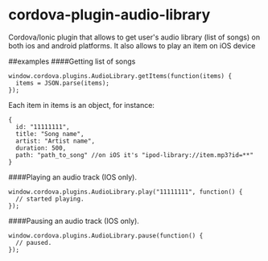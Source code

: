 # cordova-plugin-audio-library
Cordova/Ionic plugin that allows to get user's audio library (list of songs) on both ios and android platforms. It also allows to play an item on iOS device

##examples
####Getting list of songs
```
window.cordova.plugins.AudioLibrary.getItems(function(items) {
  items = JSON.parse(items);
});
```
Each item in items is an object, for instance:
```
{
  id: "11111111",
  title: "Song name",
  artist: "Artist name",
  duration: 500,
  path: "path_to_song" //on iOS it's "ipod-library://item.mp3?id=**"
}
```

####Playing an audio track (IOS only).
```
window.cordova.plugins.AudioLibrary.play("11111111", function() {
  // started playing.
});
```

####Pausing an audio track (IOS only).
```
window.cordova.plugins.AudioLibrary.pause(function() {
  // paused.
});
```
